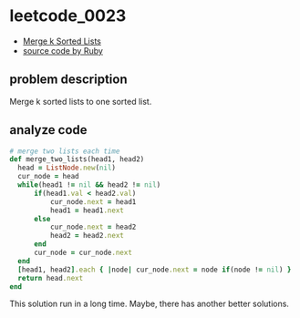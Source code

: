 # leetcode_0023

- [Merge k Sorted Lists](https://leetcode.com/problems/merge-k-sorted-lists/)
- [source code by Ruby](leetcode_0023.rb)

## problem description

Merge k sorted lists to one sorted list.

## analyze code

```ruby
# merge two lists each time
def merge_two_lists(head1, head2)
  head = ListNode.new(nil)
  cur_node = head
  while(head1 != nil && head2 != nil)
      if(head1.val < head2.val)
          cur_node.next = head1
          head1 = head1.next
      else
          cur_node.next = head2
          head2 = head2.next
      end
      cur_node = cur_node.next
  end
  [head1, head2].each { |node| cur_node.next = node if(node != nil) }
  return head.next
end
```

This solution run in a long time. Maybe, there has another better solutions.
